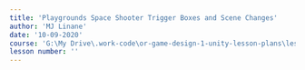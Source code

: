 ```yaml
---
title: 'Playgrounds Space Shooter Trigger Boxes and Scene Changes'
author: 'MJ Linane'
date: '10-09-2020'
course: 'G:\My Drive\.work-code\or-game-design-1-unity-lesson-plans\lesson-plans\3-playgrounds'
lesson number: ''
---
```

